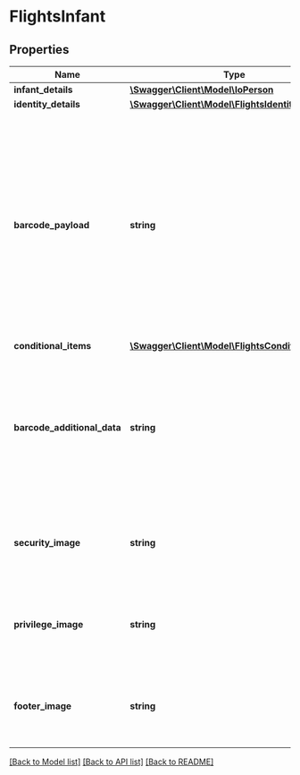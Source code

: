 # FlightsInfant

## Properties
Name | Type | Description | Notes
------------ | ------------- | ------------- | -------------
**infant_details** | [**\Swagger\Client\Model\IoPerson**](IoPerson.md) |  | [optional] 
**identity_details** | [**\Swagger\Client\Model\FlightsIdentityDetails**](FlightsIdentityDetails.md) |  | [optional] 
**barcode_payload** | **string** | The barcode payload to be rendered on the infant boarding pass. If not provided, an IATA barcode will be compiled, based on the adult boarding pass barcode data. | [optional] 
**conditional_items** | [**\Swagger\Client\Model\FlightsConditionalItems**](FlightsConditionalItems.md) |  | [optional] 
**barcode_additional_data** | **string** | Optional additional barcode data. If PassKit are generating barcodes, airline use data (IATA item 4) to be included in the infant barcode. | [optional] 
**security_image** | **string** | Security image id for display above the barcode on a Google Pay pass. | [optional] 
**privilege_image** | **string** | Privilege image id for display above the barcode on a Google Pay pass. | [optional] 
**footer_image** | **string** | Footer image id for display above the barcode on iOS devices. | [optional] 

[[Back to Model list]](../../README.md#documentation-for-models) [[Back to API list]](../../README.md#documentation-for-api-endpoints) [[Back to README]](../../README.md)

